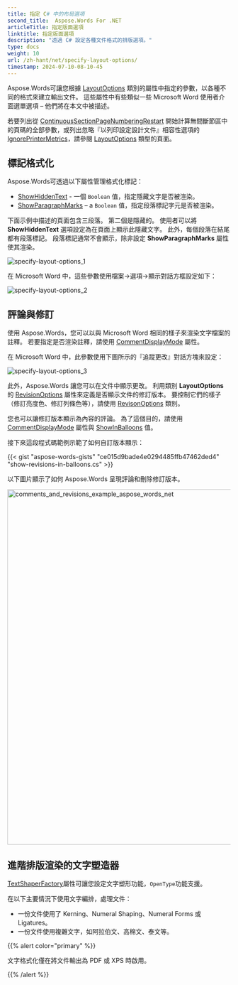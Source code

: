 ```yaml
---
title: 指定 C# 中的布局選項
second_title:  Aspose.Words For .NET
articleTitle: 指定版面選項
linktitle: 指定版面選項
description: "透過 C# 設定各種文件格式的排版選項。"
type: docs
weight: 10
url: /zh-hant/net/specify-layout-options/
timestamp: 2024-07-10-08-10-45
---
```


Aspose.Words可讓您根據 [LayoutOptions](https://reference.aspose.com/words/net/aspose.words.layout/layoutoptions/) 類別的屬性中指定的參數，以各種不同的格式來建立輸出文件。 這些屬性中有些類似一些 Microsoft Word 使用者介面選單選項 – 他們將在本文中被描述。

若要列出從 [ContinuousSectionPageNumberingRestart](https://reference.aspose.com/words/net/aspose.words.layout/layoutoptions/continuoussectionpagenumberingrestart/) 開始計算無間斷節區中的頁碼的全部參數，或列出忽略『以列印設定設計文件』相容性選項的 [IgnorePrinterMetrics](https://reference.aspose.com/words/net/aspose.words.layout/layoutoptions/ignoreprintermetrics/)，請參閱 [LayoutOptions](https://reference.aspose.com/words/net/aspose.words.layout/layoutoptions/) 類型的頁面。

## 標記格式化

Aspose.Words可透過以下屬性管理格式化標記：

- [ShowHiddenText](https://reference.aspose.com/words/net/aspose.words.layout/layoutoptions/showhiddentext/) - 一個 `Boolean` 值，指定隱藏文字是否被渲染。
- [ShowParagraphMarks](https://reference.aspose.com/words/net/aspose.words.layout/layoutoptions/showparagraphmarks/) – a `Boolean` 值，指定段落標記字元是否被渲染。

下面示例中描述的頁面包含三段落。 第二個是隱藏的。 使用者可以將 **ShowHiddenText** 選項設定為在頁面上顯示此隱藏文字。 此外，每個段落在結尾都有段落標記。 段落標記通常不會顯示，除非設定 **ShowParagraphMarks** 屬性使其渲染。

![specify-layout-options_1](specify-layout-options-1.png)

在 Microsoft Word 中，這些參數使用檔案→選項→顯示對話方框設定如下：

![specify-layout-options_2](specify-layout-options-2.jpg)

## 評論與修訂

使用 Aspose.Words，您可以以與 Microsoft Word 相同的樣子來渲染文字檔案的註釋。 若要指定是否渲染註釋，請使用 [CommentDisplayMode](https://reference.aspose.com/words/net/aspose.words.layout/layoutoptions/commentdisplaymode/) 屬性。

在 Microsoft Word 中，此參數使用下圖所示的『追蹤更改』對話方塊來設定：

![specify-layout-options_3](specify-layout-options-3.jpg)

此外，Aspose.Words 讓您可以在文件中顯示更改。 利用類別 **LayoutOptions** 的 [RevisionOptions](https://reference.aspose.com/words/net/aspose.words.layout/layoutoptions/revisionoptions/) 屬性來定義是否顯示文件的修訂版本。 要控制它們的樣子（修訂亮度色、修訂列條色等），請使用 [RevisonOptions](https://reference.aspose.com/words/net/aspose.words.layout/revisionoptions/) 類別。

您也可以讓修訂版本顯示為內容的評論。 為了這個目的，請使用 [CommentDisplayMode](https://reference.aspose.com/words/net/aspose.words.layout/layoutoptions/commentdisplaymode/) 屬性與 [ShowInBalloons](https://reference.aspose.com/words/net/aspose.words.layout/commentdisplaymode/) 值。

接下來這段程式碼範例示範了如何自訂版本顯示：

{{< gist "aspose-words-gists" "ce015d9bade4e0294485ffb47462ded4" "show-revisions-in-balloons.cs" >}}

以下圖片顯示了如何 Aspose.Words 呈現評論和刪除修訂版本。

<img src="specify-layout-options-4.png" alt="comments_and_revisions_example_aspose_words_net" style="width:800px"/>

## 進階排版渲染的文字塑造器

[TextShaperFactory](https://reference.aspose.com/words/net/aspose.words.layout/layoutoptions/textshaperfactory/)屬性可讓您設定文字塑形功能，`OpenType`功能支援。

在以下主要情況下使用文字編排，處理文件：

- 一份文件使用了 Kerning、Numeral Shaping、Numeral Forms 或 Ligatures。
- 一份文件使用複雜文字，如阿拉伯文、高棉文、泰文等。

{{% alert color="primary" %}}

文字格式化僅在將文件輸出為 PDF 或 XPS 時啟用。

{{% /alert %}}
